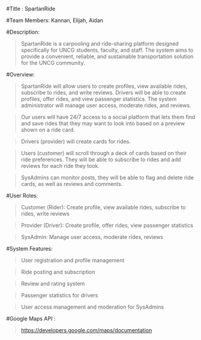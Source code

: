 #Title : SpartanRide

#Team Members: Kannan, Elijah, Aidan

#Description: 
>SpartanRide is a carpooling and ride-sharing platform designed specifically for UNCG students, faculty, and staff.
>The system aims to provide a convenient, reliable, and sustainable transportation solution for the UNCG community.

#Overview:
>SpartanRide will allow users to create profiles, view available rides, subscribe to rides, and write reviews. 
>Drivers will be able to create profiles, offer rides, and view passenger statistics. The system administrator will manage user access, moderate rides, and reviews.

>Our users will have 24/7 access to a social platform that lets them find and save rides that they may want to look into based on a preview shown on a ride card.

>Drivers (provider) will create cards for rides.

>Users (customer) will scroll through a deck of cards based on their ride preferences. They will be able to subscribe to rides and add reviews for each ride they took.

>SysAdmins can monitor posts, they will be able to flag and delete ride cards, as well as reviews and comments.

#User Roles:

>Customer (Rider): Create profile, view available rides, subscribe to rides, write reviews

>Provider (Driver): Create profile, offer rides, view passenger statistics

>SysAdmin: Manage user access, moderate rides, reviews

#System Features:

>User registration and profile management

>Ride posting and subscription

>Review and rating system

>Passenger statistics for drivers

>User access management and moderation for SysAdmins

#Google Maps API : 
>https://developers.google.com/maps/documentation 

